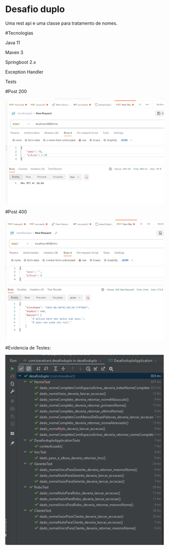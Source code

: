 # Desafio duplo
Uma rest api e uma classe para tratamento de nomes.


#Tecnologias

Java 11 

Maven 3

Springboot 2.x

Exception Handler

Tests


#Post 200 

![Alt text](image-2.png)


#Post 400

![Alt text](image-1.png)



#Evidencia de Testes:

![Alt text](image.png)



